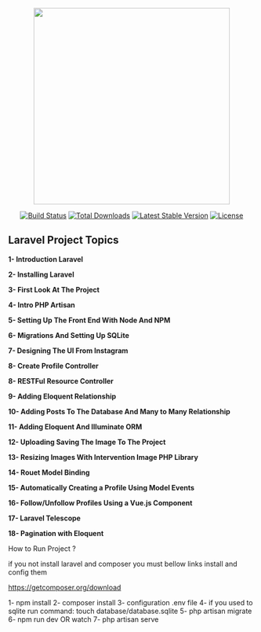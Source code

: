 <p align="center"><a href="https://laravel.com" target="_blank"><img src="https://raw.githubusercontent.com/laravel/art/master/logo-lockup/5%20SVG/2%20CMYK/1%20Full%20Color/laravel-logolockup-cmyk-red.svg" width="400"></a></p>

<p align="center">
<a href="https://travis-ci.org/laravel/framework"><img src="https://travis-ci.org/laravel/framework.svg" alt="Build Status"></a>
<a href="https://packagist.org/packages/laravel/framework"><img src="https://img.shields.io/packagist/dt/laravel/framework" alt="Total Downloads"></a>
<a href="https://packagist.org/packages/laravel/framework"><img src="https://img.shields.io/packagist/v/laravel/framework" alt="Latest Stable Version"></a>
<a href="https://packagist.org/packages/laravel/framework"><img src="https://img.shields.io/packagist/l/laravel/framework" alt="License"></a>
</p>

## Laravel Project Topics

<p><strong>1- Introduction Laravel</strong></p>
<p><strong>2- Installing Laravel</strong></p>
<p><strong>3- First Look At The Project</strong></p>
<p><strong>4- Intro PHP Artisan</strong></p>
<p><strong>5- Setting Up The Front End With Node And NPM</strong></p>
<p><strong>6- Migrations And Setting Up SQLite</strong></p>
<p><strong>7- Designing The UI From Instagram</strong></p>
<p><strong>8- Create Profile Controller</strong></p>
<p><strong>8- RESTFul Resource Controller</strong></p>
<p><strong>9- Adding Eloquent Relationship</strong></p>
<p><strong>10- Adding Posts To The Database And Many to Many Relationship</strong></p>
<p><strong>11- Adding Eloquent And Illuminate ORM</strong></p>
<p><strong>12- Uploading Saving The Image To The Project</strong></p>
<p><strong>13- Resizing Images With Intervention Image PHP Library</strong></p>
<p><strong>14- Rouet Model Binding</strong></p>
<p><strong>15- Automatically Creating a Profile Using Model Events</strong></p>
<p><strong>16- Follow/Unfollow Profiles Using a Vue.js Component</strong></p>
<p><strong>17- Laravel Telescope</strong></p>
<p><strong>18- Pagination with Eloquent</strong></p>

How to Run Project ?

if you not install laravel and composer you must bellow links install and config them

https://getcomposer.org/download

1- npm install
2- composer install
3- configuration .env file
4- if you used to sqlite run command: touch database/database.sqlite
5- php artisan migrate
6- npm run dev OR watch
7- php artisan serve
